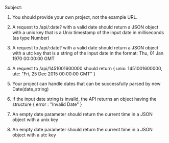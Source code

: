 Subject:

1. You should provide your own project, not the example URL.

2. A request to /api/:date? with a valid date should return a JSON object with a unix key that is a Unix timestamp of the input date in milliseconds (as type Number)

3. A request to /api/:date? with a valid date should return a JSON object with a utc key that is a string of the input date in the format: Thu, 01 Jan 1970 00:00:00 GMT

4. A request to /api/1451001600000 should return { unix: 1451001600000, utc: "Fri, 25 Dec 2015 00:00:00 GMT" }

5. Your project can handle dates that can be successfully parsed by new Date(date_string)

6. If the input date string is invalid, the API returns an object having the structure { error : "Invalid Date" }

7. An empty date parameter should return the current time in a JSON object with a unix key

8. An empty date parameter should return the current time in a JSON object with a utc key


















